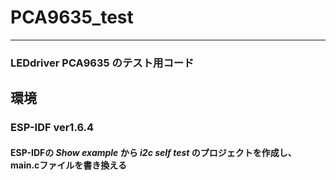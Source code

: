 # PCA9635_test
---
### LEDdriver PCA9635 のテスト用コード
## 環境
### ESP-IDF ver1.6.4

#### ESP-IDFの *Show example* から *i2c self test* のプロジェクトを作成し、main.cファイルを書き換える
